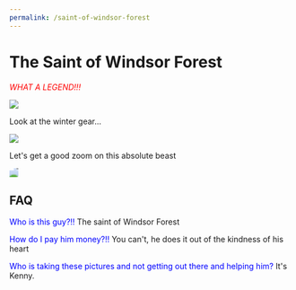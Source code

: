 ```yaml
---
permalink: /saint-of-windsor-forest
---
```


# The Saint of Windsor Forest

<span style="color: red; font-style: italic;">WHAT A LEGEND!!!</span>

![](https://guuu.s3.amazonaws.com/IMG_1785.jpeg)

Look at the winter gear...

![](https://guuu.s3.amazonaws.com/IMG_1786.jpeg)

Let's get a good zoom on this absolute beast
<div class="container">
  <img src="https://guuu.s3.amazonaws.com/IMG_1786.jpeg" />
</div>


## FAQ
<span style="color: blue;">Who is this guy?!!</span>
The saint of Windsor Forest

<span style="color: blue;">How do I pay him money?!!</span>
You can't, he does it out of the kindness of his heart

<span style="color: blue;">Who is taking these pictures and not getting out there and helping him?</span>
It's Kenny.

<style>
.container {
  display: inline-block;
  overflow: hidden;            /* clip the excess when child gets bigger than parent */
}
.container img {
  display: block;
  transform: scale(2);
  transform-origin: 50% 50%;
}
</style>
